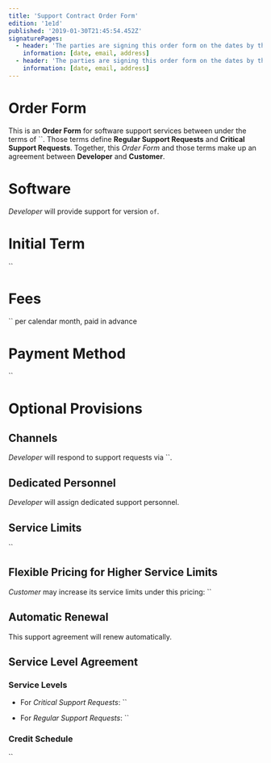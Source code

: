 ```yaml
---
title: 'Support Contract Order Form'
edition: '1e1d'
published: '2019-01-30T21:45:54.452Z'
signaturePages:
  - header: 'The parties are signing this order form on the dates by their signatures.'
    information: [date, email, address]
  - header: 'The parties are signing this order form on the dates by their signatures.'
    information: [date, email, address]
---
```


# Order Form

This is an **Order Form** for software support services between under the terms of ``. Those terms define **Regular Support Requests** and **Critical Support Requests**. Together, this _Order Form_ and those terms make up an agreement between **Developer** and **Customer**.

# Software

_Developer_ will provide support for version `of`.

# Initial Term

``

# Fees

`` per calendar month, paid in advance

# Payment Method

``

# Optional Provisions

## Channels

_Developer_ will respond to support requests via ``.

## Dedicated Personnel

_Developer_ will assign dedicated support personnel.

## Service Limits

``

## Flexible Pricing for Higher Service Limits

_Customer_ may increase its service limits under this pricing: ``

## Automatic Renewal

This support agreement will renew automatically.

## Service Level Agreement

### Service Levels

- For _Critical Support Requests_: ``

- For _Regular Support Requests_: ``

### Credit Schedule

``
